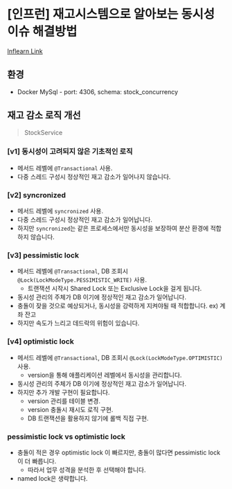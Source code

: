# [인프런] 재고시스템으로 알아보는 동시성이슈 해결방법

[Inflearn Link](https://www.inflearn.com/course/%EB%8F%99%EC%8B%9C%EC%84%B1%EC%9D%B4%EC%8A%88-%EC%9E%AC%EA%B3%A0%EC%8B%9C%EC%8A%A4%ED%85%9C)

## 환경

- Docker MySql - port: 4306, schema: stock_concurrency

## 재고 감소 로직 개선

> StockService

### [v1] 동시성이 고려되지 않은 기초적인 로직

- 메서드 레벨에 `@Transactional` 사용.
- 다중 스레드 구성시 정상적인 재고 감소가 일어나지 않습니다.

### [v2] syncronized

- 메서드 레벨에 `syncronized` 사용.
- 다중 스레드 구성시 정상적인 재고 감소가 일어납니다.
- 하지만 `syncronized`는 같은 프로세스에서만 동시성을 보장하여 분산 환경에 적합하지 않습니다.

### [v3] pessimistic lock

- 메서드 레벨에 `@Transactional`, DB 조회시 `@Lock(LockModeType.PESSIMISTIC_WRITE)` 사용.
    - 트랜잭션 시작시 Shared Lock 또는 Exclusive Lock을 걸게 됩니다.
- 동시성 관리의 주체가 DB 이기에 정상적인 재고 감소가 일어납니다.
- 충돌이 잦을 것으로 예상되거나, 동시성을 강력하게 지켜야될 때 적합합니다. ex) 계좌 잔고
- 하지만 속도가 느리고 데드락의 위험이 있습니다.

### [v4] optimistic lock

- 메서드 레벨에 `@Transactional`, DB 조회시 `@Lock(LockModeType.OPTIMISTIC)` 사용.
    - version을 통해 애플리케이션 레벨에서 동시성을 관리합니다.
- 동시성 관리의 주체가 DB 이기에 정상적인 재고 감소가 일어납니다.
- 하지만 추가 개발 구현이 필요합니다.
    - version 관리를 테이블 변경.
    - version 충돌시 재시도 로직 구현.
    - DB 트랜잭션을 활용하지 않기에 롤백 직접 구현.

### pessimistic lock vs optimistic lock

- 충돌이 적은 경우 optimistic lock 이 빠르지만, 충돌이 많다면 pessimistic lock 이 더 빠릅니다.
    - 따라서 업무 성격을 분석한 후 선택해야 합니다.
- named lock은 생략합니다.
